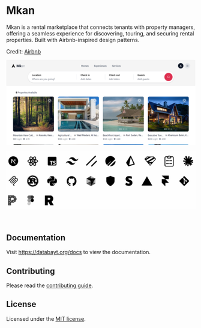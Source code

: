 # Mkan

Mkan is a rental marketplace that connects tenants with property managers, offering a seamless experience for discovering, touring, and securing rental properties. Built with Airbnb-inspired design patterns.
<br>

Credit: [Airbnb](https://airbnb.com)

![hero](public/thumb.png)

![hero](public/stack.png)

<br>

## Documentation

Visit https://databayt.org/docs to view the documentation.

## Contributing

Please read the [contributing guide](/CONTRIBUTING.md).

## License

Licensed under the [MIT license](https://github.com/shadcn/ui/blob/main/LICENSE.md).